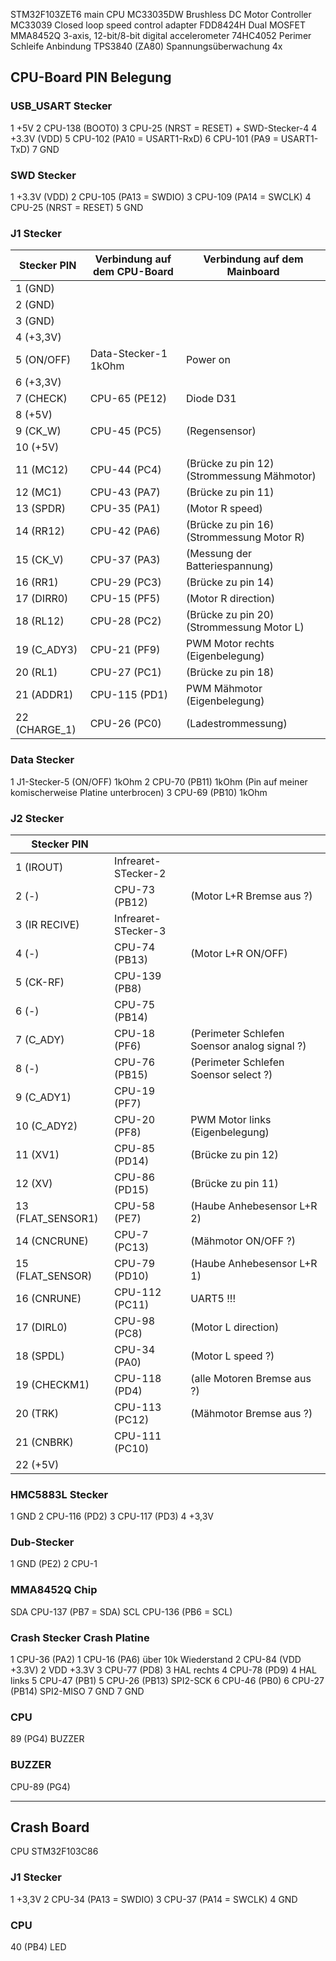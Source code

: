 STM32F103ZET6	main CPU
MC33035DW 		Brushless DC Motor Controller
MC33039 		Closed loop speed control adapter
FDD8424H 		Dual MOSFET
MMA8452Q		3-axis, 12-bit/8-bit digital accelerometer
74HC4052		Perimer Schleife Anbindung
TPS3840 (ZA80)	Spannungsüberwachung 4x

## CPU-Board PIN Belegung
### USB_USART Stecker
1 +5V
2 CPU-138 (BOOT0) 
3 CPU-25  (NRST = RESET)    	+ SWD-Stecker-4 
4 +3.3V (VDD)
5 CPU-102 (PA10 = USART1-RxD)
6 CPU-101 (PA9  = USART1-TxD)
7 GND

### SWD Stecker
1 +3.3V (VDD)
2 CPU-105 (PA13 = SWDIO)
3 CPU-109 (PA14 = SWCLK)
4 CPU-25 (NRST = RESET)
5 GND

### J1 Stecker
| Stecker PIN | Verbindung auf dem CPU-Board | Verbindung auf dem Mainboard |
|-------------|------------------------------|------------------------------|
| 1  (GND)    |   |   |
| 2  (GND)    |   |   |
| 3  (GND)    |   |   |
| 4  (+3,3V)  |   |   |
| 5  (ON/OFF) | Data-Stecker-1 1kOhm | Power on |
| 6  (+3,3V)  |   |   |
| 7  (CHECK)  | CPU-65 (PE12) |	Diode D31     |
| 8	 (+5V)    |   |   |
| 9	 (CK_W)   | CPU-45 (PC5)  |	(Regensensor) |
| 10 (+5V)    |   |   |
| 11 (MC12)	  |	CPU-44 (PC4)  |	(Brücke zu pin 12) (Strommessung Mähmotor) |
| 12 (MC1)	  |	CPU-43 (PA7)  |	(Brücke zu pin 11) |
| 13 (SPDR)   |	CPU-35 (PA1)  |	(Motor R speed)    |
| 14 (RR12)	  | CPU-42 (PA6)  |	(Brücke zu pin 16) (Strommessung Motor R) |
| 15 (CK_V)   |	CPU-37 (PA3)  |	(Messung der Batteriespannung) |
| 16 (RR1)    |	CPU-29 (PC3)  |	(Brücke zu pin 14) |
| 17 (DIRR0)  |	CPU-15 (PF5)  |	(Motor R direction) |
| 18 (RL12)	  |	CPU-28 	(PC2) |	(Brücke zu pin 20) (Strommessung Motor L) |
| 19 (C_ADY3) |	CPU-21 (PF9)  |	PWM Motor rechts (Eigenbelegung) |
| 20 (RL1)	  |	CPU-27 (PC1)  |	(Brücke zu pin 18) |
| 21 (ADDR1)  |	CPU-115 (PD1) |	PWM Mähmotor (Eigenbelegung) |
| 22 (CHARGE_1) | CPU-26 (PC0) | (Ladestrommessung) |

### Data Stecker
1 	J1-Stecker-5 (ON/OFF) 1kOhm
2	CPU-70	(PB11) 	1kOhm (Pin auf meiner komischerweise Platine unterbrocen)
3	CPU-69	(PB10)	1kOhm

### J2 Stecker
| Stecker PIN       |   |   |
|-------------------|---|---|
| 1	 (IROUT)        | Infrearet-STecker-2 |
| 2	 (-)	        | CPU-73 (PB12) | (Motor L+R Bremse aus ?) |
| 3	 (IR RECIVE)    | Infrearet-STecker-3 |
| 4	 (-)		    | CPU-74 (PB13) | (Motor L+R ON/OFF) |
| 5	 (CK-RF)        | CPU-139 (PB8) |  |
| 6	 (-)		    | CPU-75 (PB14) |  |				(Perimeter Schlefen Soensor select ?) |
| 7	 (C_ADY)	    | CPU-18 (PF6) | (Perimeter Schlefen Soensor analog signal ?) |
| 8	 (-)		    | CPU-76 (PB15) | (Perimeter Schlefen Soensor select ?) |
| 9	 (C_ADY1)	    | CPU-19 (PF7) |  |				 
| 10 (C_ADY2)	    | CPU-20 (PF8) | PWM Motor links (Eigenbelegung) |
| 11 (XV1)		    | CPU-85 (PD14) | (Brücke zu pin 12) | Spannungsversorgung über Ladestation ist AN |
| 12 (XV)		    | CPU-86 (PD15)	| (Brücke zu pin 11) |
| 13 (FLAT_SENSOR1) | CPU-58 (PE7)	| (Haube Anhebesensor L+R 2) |
| 14 (CNCRUNE)	    | CPU-7	(PC13)  | (Mähmotor ON/OFF ?) |
| 15 (FLAT_SENSOR)	| CPU-79 (PD10)	| (Haube Anhebesensor L+R 1) |
| 16 (CNRUNE)		| CPU-112 (PC11) | UART5 !!! |
| 17 (DIRL0)		| CPU-98 (PC8)	 | (Motor L direction) |
| 18 (SPDL)			| CPU-34 (PA0)	 | (Motor L speed ?) |
| 19 (CHECKM1)		| CPU-118 (PD4)	 | (alle Motoren Bremse aus ?) |
| 20 (TRK)			| CPU-113 (PC12) | (Mähmotor Bremse aus ?) |
| 21 (CNBRK)		| CPU-111 (PC10) |  |
| 22 (+5V)          |                |  |


### HMC5883L Stecker
1 GND
2 CPU-116 (PD2)
3 CPU-117 (PD3)
4 +3,3V

### Dub-Stecker
1 GND (PE2)
2 CPU-1

### MMA8452Q Chip
SDA CPU-137  (PB7 = SDA)
SCL CPU-136  (PB6 = SCL)

### Crash Stecker							Crash Platine
1 CPU-36 (PA2) 							1 CPU-16 (PA6) über 10k Wiederstand
2 CPU-84 (VDD +3.3V)					2 VDD +3.3V
3 CPU-77 (PD8)							3 HAL rechts
4 CPU-78 (PD9)							4 HAL links
5 CPU-47 (PB1)							5 CPU-26 (PB13) SPI2-SCK
6 CPU-46 (PB0)							6 CPU-27 (PB14) SPI2-MISO
7 GND									7 GND

### CPU
89 (PG4)  BUZZER

### BUZZER
CPU-89  (PG4)


---------------
## Crash Board
CPU STM32F103C86

### J1 Stecker
1 +3,3V
2 CPU-34 (PA13 = SWDIO)
3 CPU-37 (PA14 = SWCLK)
4 GND

### CPU 
40 (PB4)  LED

